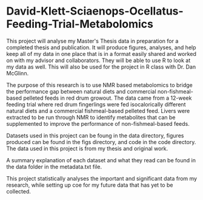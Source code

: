 # David-Klett-Sciaenops-Ocellatus-Feeding-Trial-Metabolomics

This project will analyse my Master's Thesis data in preparation for a completed thesis and publication. It will produce figures, analyses, and help keep all of my data in one place that is in a format easily shared and worked on with my advisor and  collaborators. They will be able to use R to look at my data as well. This will also be used for the project in R class with Dr. Dan McGlinn.

The purpose of this research is to use NMR based metabolomics to bridge the performance gap between natural diets and commercial non-fishmeal-based pelleted feeds in red drum growout. The data came from a 12-week feeding trial where red drum fingerlings were fed isocalorically different natural diets and a commercial fishmeal-based pelleted feed. Livers were extracted to be run through NMR to identify metabolites that can be supplemented to improve the performance of non-fishmeal-based feeds.

Datasets used in this project can be foung in the data directory, figures produced can be found in the figs directory, and code in the code directory. The data used in this project is from my thesis and original work. 

A summary explanation of each dataset and what they read can be found in the data folder in the metadata.txt file.

This project statistically analyses the important and significant data from my research, while setting up coe for my future data that has yet to be collected.
